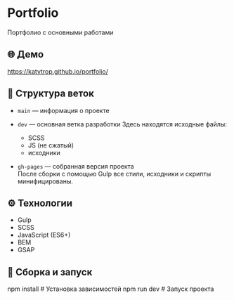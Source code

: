 # Portfolio 

Портфолио с основными работами 

## 🌐 Демо

https://katytrop.github.io/portfolio/

## 📁 Структура веток

- `main` — информация о проекте
  
- `dev` — основная ветка разработки
  Здесь находятся исходные файлы:  
  - SCSS  
  - JS (не сжатый)  
  - исходники
    
- `gh-pages` — собранная версия проекта  
  После сборки с помощью Gulp все стили, исходники и скрипты минифицированы.

## ⚙️ Технологии

- Gulp
- SCSS
- JavaScript (ES6+)
- BEM
- GSAP

## 🚀 Сборка и запуск

npm install     # Установка зависимостей
npm run dev     # Запуск проекта
